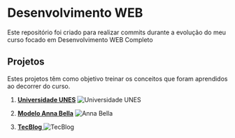 # Desenvolvimento WEB

Este repositório foi criado para realizar commits durante a evolução do meu curso focado em Desenvolvimento WEB Completo

## Projetos

Estes projetos têm como objetivo treinar os conceitos que foram aprendidos ao decorrer do curso.

1. **[Universidade UNES](https://vitteixe.github.io/Dev_WEB/Projetos/Projeto-1/)**
![Universidade UNES](https://user-images.githubusercontent.com/89394210/143885994-1a5d7230-7bce-4001-987d-e315b5133b84.png)

2. **[Modelo Anna Bella](https://vitteixe.github.io/Dev_WEB/Projetos/projeto-2/)**
![Anna Bella](https://user-images.githubusercontent.com/89394210/143886518-d2e3e370-c391-48e8-a4da-0bf02a6cdf85.png)

3. [**TecBlog** ](https://vitteixe.github.io/Dev_WEB/Projetos/projeto-3/)
![TecBlog](https://user-images.githubusercontent.com/89394210/143886808-fd715e66-fbcf-48e8-9e3d-8bc4df6f46a9.png)

